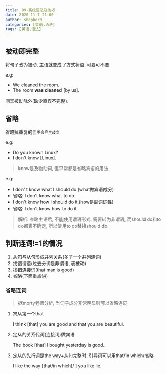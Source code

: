 ```yaml
---
title: 09-高级语法及技巧
date: 2020-11-7 21:00
author: shepherd
categories: [英语,语法]
tags: [英语,语法]  
---
```


## 被动即完整

将句子改为被动, 主语就变成了方式状语, 可要可不要. 

e.g:

- We cleaned the room.
- The room **was cleaned** [by us].

间宾被动除外(缺少直宾不完整).

## 省略

省略掉重复的但`不会产生歧义`

e.g:

- Do you known Linux?
- I don't know [Linux].

> know是及物动词, 但平常都是省略宾语的用法.

e.g:

- I don' t know what I should do.(what做宾语成分)
- 省略: I don't know what to do.
- I don't know how I should do it.(how是副词词性)
- 省略: I don't know how to do it.

> 解析: 省略主语后, 不能使用谓语形式, 需要转为非谓语, 而should do和to do都表不确定, 所以使用to do替换should do.

## 判断连词!=1的情况

1. 从句与从句形成并列关系(多了一个并列连词)
2. 找错谓语(过去分词是非谓语, 表被动)
3. 找错连接词(that man is good)
4. 省略(下面重点讲)

### 省略连词

> 据morty老师分析, 当句子成分非常明显则可以省略连词

1. 宾从第一个that

   I think [that] you are good and that you are beautiful.

2. 定从的关系代词(连接词)做宾语

   The book [that] I bought yesterday is good.

3. 定从的先行词是the way+从句完整时, 引导词可以用that/in which/省略

   I like the way  [that/in which]/ ] you like lie. 